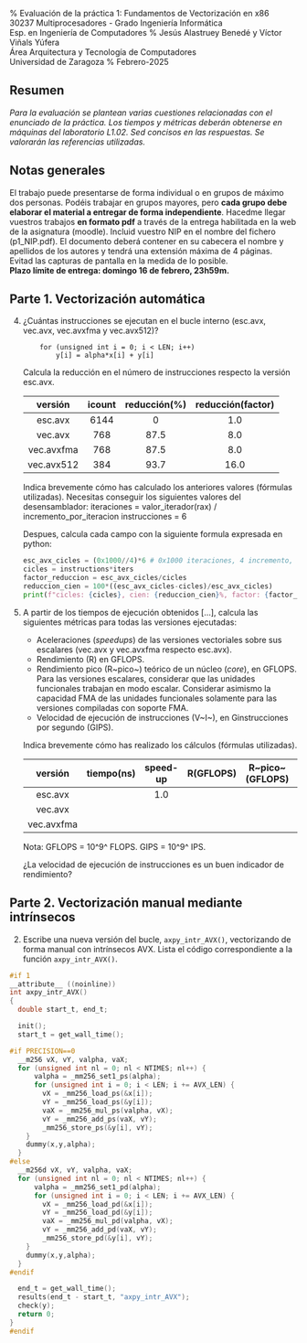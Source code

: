 % Evaluación de la práctica 1: Fundamentos de Vectorización en x86  
  30237 Multiprocesadores - Grado Ingeniería Informática  
  Esp. en Ingeniería de Computadores
% Jesús Alastruey Benedé y Víctor Viñals Yúfera  
  Área Arquitectura y Tecnología de Computadores  
  Universidad de Zaragoza
% Febrero-2025


## Resumen

_Para la evaluación se plantean varias cuestiones relacionadas con el enunciado de la práctica.
Los tiempos y métricas deberán obtenerse en máquinas del laboratorio L1.02.
Sed concisos en las respuestas. Se valorarán las referencias utilizadas._

## Notas generales

El trabajo puede presentarse de forma individual o en grupos de máximo dos personas.
Podéis trabajar en grupos mayores, pero **cada grupo debe elaborar el material a entregar de forma independiente**.
Hacedme llegar vuestros trabajos **en formato pdf** a través de la entrega habilitada en la web de la asignatura (moodle).
Incluid vuestro NIP en el nombre del fichero (p1_NIP.pdf). El documento deberá contener 
en su cabecera el nombre y apellidos de los autores y tendrá una extensión máxima de 4 páginas.
Evitad las capturas de pantalla en la medida de lo posible.  
**Plazo límite de entrega: domingo 16 de febrero, 23h59m.**

## Parte 1. Vectorización automática

4.  ¿Cuántas instrucciones se ejecutan en el bucle interno (esc.avx, vec.avx, vec.avxfma y vec.avx512)?

            for (unsigned int i = 0; i < LEN; i++)
                y[i] = alpha*x[i] + y[i]

    Calcula la reducción en el número de instrucciones respecto la versión esc.avx.

	|  versión   |   icount   | reducción(%) | reducción(factor) |
	|:----------:|:----------:|:------------:|:-----------------:|
	|  esc.avx   |    6144    |       0      |        1.0        |
	|  vec.avx   |     768    |     87.5     |        8.0        |
	| vec.avxfma |     768    |     87.5     |        8.0        |
	| vec.avx512 |     384    |     93.7     |       16.0        |

    Indica brevemente cómo has calculado los anteriores valores (fórmulas utilizadas).
    Necesitas conseguir los siguientes valores del desensamblador:
    iteraciones = valor_iterador(rax) / incremento_por_iteracion
    instrucciones = 6

    Despues, calcula cada campo con la siguiente formula expresada en python:
    ```python
    esc_avx_cicles = (0x1000//4)*6 # 0x1000 iteraciones, 4 incremento, 6 instrucciones
    cicles = instructions*iters
    factor_reduccion = esc_avx_cicles/cicles
    reduccion_cien = 100*((esc_avx_cicles-cicles)/esc_avx_cicles)
    print(f"cicles: {cicles}, cien: {reduccion_cien}%, factor: {factor_reduccion}")
    ```


6.  A partir de los tiempos de ejecución obtenidos [...],
    calcula las siguientes métricas para todas las versiones ejecutadas:

    - Aceleraciones (_speedups_) de las versiones vectoriales sobre sus escalares (vec.avx y vec.avxfma respecto esc.avx).
    - Rendimiento (R) en GFLOPS.
    - Rendimiento pico (R~pico~) teórico de un núcleo (_core_), en GFLOPS.
      Para las versiones escalares, considerar que las unidades funcionales trabajan en modo escalar.
      Considerar asimismo la capacidad FMA de las unidades funcionales solamente para las versiones compiladas con soporte FMA.
    - Velocidad de ejecución de instrucciones (V~I~), en Ginstrucciones por segundo (GIPS).

    Indica brevemente cómo has realizado los cálculos (fórmulas utilizadas).

	|  versión   | tiempo(ns) |  speed-up |  R(GFLOPS)  |R~pico~(GFLOPS)| V~I~(GIPS) |
	|:----------:|:----------:|:---------:|:-----------:|:-------------:|:----------:|
	|  esc.avx   |            |    1.0    |             |               |            |
	|  vec.avx   |            |           |             |               |            |
	| vec.avxfma |            |           |             |               |            |

    Nota: GFLOPS = 10^9^ FLOPS. GIPS = 10^9^ IPS.

    ¿La velocidad de ejecución de instrucciones es un buen indicador de rendimiento?  

    
## Parte 2. Vectorización manual mediante intrínsecos

2.  Escribe una nueva versión del bucle, `axpy_intr_AVX()`, vectorizando de forma
    manual con intrínsecos AVX.
    Lista el código correspondiente a la función `axpy_intr_AVX()`.

```c
#if 1
__attribute__ ((noinline))
int axpy_intr_AVX()
{
  double start_t, end_t;

  init();
  start_t = get_wall_time();

#if PRECISION==0
  __m256 vX, vY, valpha, vaX;
  for (unsigned int nl = 0; nl < NTIMES; nl++) {
      valpha = _mm256_set1_ps(alpha);
      for (unsigned int i = 0; i < LEN; i += AVX_LEN) {
        vX = _mm256_load_ps(&x[i]);
        vY = _mm256_load_ps(&y[i]);
        vaX = _mm256_mul_ps(valpha, vX);
        vY = _mm256_add_ps(vaX, vY);
        _mm256_store_ps(&y[i], vY);
    }
    dummy(x,y,alpha);
  }
#else
  __m256d vX, vY, valpha, vaX;
  for (unsigned int nl = 0; nl < NTIMES; nl++) {
      valpha = _mm256_set1_pd(alpha);
      for (unsigned int i = 0; i < LEN; i += AVX_LEN) {
        vX = _mm256_load_pd(&x[i]);
        vY = _mm256_load_pd(&y[i]);
        vaX = _mm256_mul_pd(valpha, vX);
        vY = _mm256_add_pd(vaX, vY);
        _mm256_store_pd(&y[i], vY);
    }
    dummy(x,y,alpha);
  }
#endif

  end_t = get_wall_time();
  results(end_t - start_t, "axpy_intr_AVX");
  check(y);
  return 0;
}
#endif
```
